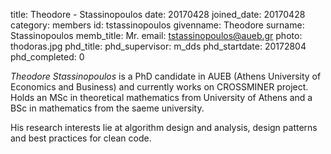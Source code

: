 title: Theodore - Stassinopoulos
date: 20170428
joined_date: 20170428
category: members
id: tstassinopoulos
givenname: Theodore
surname: Stassinopoulos
memb_title: Mr.
email: tstassinopoulos@aueb.gr
photo: thodoras.jpg
phd_title:
phd_supervisor: m_dds
phd_startdate: 20172804
phd_completed: 0

_Theodore Stassinopoulos_ is a PhD candidate in AUEB (Athens University of Economics and Business) and currently works on CROSSMINER project. Holds an MSc in theoretical mathematics from University of Athens and a BSc in mathematics from the saeme university.

His research interests lie at algorithm design and analysis, design patterns and best practices for clean code.
